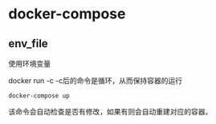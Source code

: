 # docker-compose  

## env_file

使用环境变量



docker run -c  -c后的命令是循环，从而保持容器的运行

```
docker-compose up
```

该命令会自动检查是否有修改，如果有则会自动重建对应的容器。